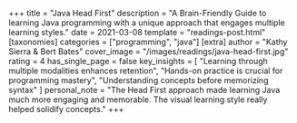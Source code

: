 +++
title = "Java Head First"
description = "A Brain-Friendly Guide to learning Java programming with a unique approach that engages multiple learning styles."
date = 2021-03-08
template = "readings-post.html"
[taxonomies]
categories = ["programming", "java"]
[extra]
author = "Kathy Sierra & Bert Bates"
cover_image = "/images/readings/java-head-first.jpg"
rating = 4
has_single_page = false
key_insights = [
    "Learning through multiple modalities enhances retention",
    "Hands-on practice is crucial for programming mastery",
    "Understanding concepts before memorizing syntax"
]
personal_note = "The Head First approach made learning Java much more engaging and memorable. The visual learning style really helped solidify concepts."
+++
